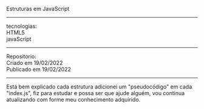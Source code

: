 Estruturas em JavaScript <br>
<hr />
tecnologias:<br>
   HTML5<br>
   javaScript<br>
<hr />
Repositorio:<br>
   Criado em 19/02/2022<br>
   Publicado em 19/02/2022<br>
<hr />
 Está bem explicado cada estrutura adicionei um "pseudocódigo" em cada "index.js", fiz para estudar e possa ser que ajude alguém, vou continua atualizando com forme meu conhecimento adquirido.

